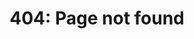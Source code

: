 ---
layout: base__page
title: "404: Page not found"
permalink: /404.html
hero_image: /assets/img/content/backgrounds/bg-1.jpg
---